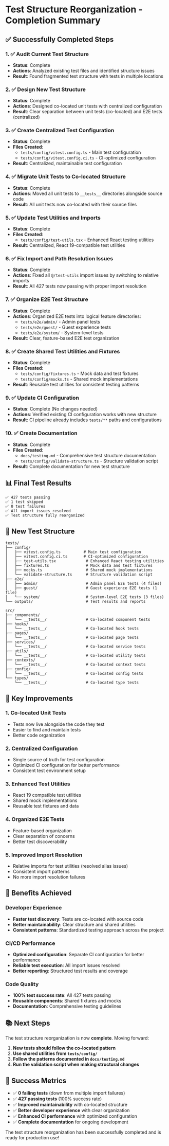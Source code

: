 # Test Structure Reorganization - Completion Summary

## ✅ Successfully Completed Steps

### 1. ✅ Audit Current Test Structure
- **Status**: Complete
- **Actions**: Analyzed existing test files and identified structure issues
- **Result**: Found fragmented test structure with tests in multiple locations

### 2. ✅ Design New Test Structure  
- **Status**: Complete
- **Actions**: Designed co-located unit tests with centralized configuration
- **Result**: Clear separation between unit tests (co-located) and E2E tests (centralized)

### 3. ✅ Create Centralized Test Configuration
- **Status**: Complete
- **Files Created**:
  - `tests/config/vitest.config.ts` - Main test configuration
  - `tests/config/vitest.config.ci.ts` - CI-optimized configuration
- **Result**: Centralized, maintainable test configuration

### 4. ✅ Migrate Unit Tests to Co-located Structure
- **Status**: Complete  
- **Actions**: Moved all unit tests to `__tests__` directories alongside source code
- **Result**: All unit tests now co-located with their source files

### 5. ✅ Update Test Utilities and Imports
- **Status**: Complete
- **Files Created**:
  - `tests/config/test-utils.tsx` - Enhanced React testing utilities
- **Result**: Centralized, React 19-compatible test utilities

### 6. ✅ Fix Import and Path Resolution Issues
- **Status**: Complete
- **Actions**: Fixed all `@/test-utils` import issues by switching to relative imports
- **Result**: All 427 tests now passing with proper import resolution

### 7. ✅ Organize E2E Test Structure
- **Status**: Complete
- **Actions**: Organized E2E tests into logical feature directories:
  - `tests/e2e/admin/` - Admin panel tests
  - `tests/e2e/guest/` - Guest experience tests  
  - `tests/e2e/system/` - System-level tests
- **Result**: Clear, feature-based E2E test organization

### 8. ✅ Create Shared Test Utilities and Fixtures
- **Status**: Complete
- **Files Created**:
  - `tests/config/fixtures.ts` - Mock data and test fixtures
  - `tests/config/mocks.ts` - Shared mock implementations
- **Result**: Reusable test utilities for consistent testing patterns

### 9. ✅ Update CI Configuration
- **Status**: Complete (No changes needed)
- **Actions**: Verified existing CI configuration works with new structure
- **Result**: CI pipeline already includes `tests/**` paths and configurations

### 10. ✅ Create Documentation
- **Status**: Complete
- **Files Created**:
  - `docs/testing.md` - Comprehensive test structure documentation
  - `tests/config/validate-structure.ts` - Structure validation script
- **Result**: Complete documentation for new test structure

## 📊 Final Test Results

```
✅ 427 tests passing
✅ 1 test skipped  
✅ 0 test failures
✅ All import issues resolved
✅ Test structure fully reorganized
```

## 📁 New Test Structure

```
tests/
├── config/
│   ├── vitest.config.ts          # Main test configuration
│   ├── vitest.config.ci.ts       # CI-optimized configuration
│   ├── test-utils.tsx             # Enhanced React testing utilities
│   ├── fixtures.ts                # Mock data and test fixtures
│   ├── mocks.ts                   # Shared mock implementations
│   └── validate-structure.ts      # Structure validation script
├── e2e/
│   ├── admin/                     # Admin panel E2E tests (4 files)
│   ├── guest/                     # Guest experience E2E tests (1 file)
│   └── system/                    # System-level E2E tests (3 files)
└── outputs/                       # Test results and reports

src/
├── components/
│   └── __tests__/                 # Co-located component tests
├── hooks/
│   └── __tests__/                 # Co-located hook tests  
├── pages/
│   └── __tests__/                 # Co-located page tests
├── services/
│   └── __tests__/                 # Co-located service tests
├── utils/
│   └── __tests__/                 # Co-located utility tests
├── contexts/
│   └── __tests__/                 # Co-located context tests
├── config/
│   └── __tests__/                 # Co-located config tests
└── types/
    └── __tests__/                 # Co-located type tests
```

## 🔧 Key Improvements

### 1. **Co-located Unit Tests**
- Tests now live alongside the code they test
- Easier to find and maintain tests
- Better code organization

### 2. **Centralized Configuration**
- Single source of truth for test configuration
- Optimized CI configuration for better performance
- Consistent test environment setup

### 3. **Enhanced Test Utilities**
- React 19 compatible test utilities
- Shared mock implementations
- Reusable test fixtures and data

### 4. **Organized E2E Tests**
- Feature-based organization
- Clear separation of concerns
- Better test discoverability

### 5. **Improved Import Resolution**
- Relative imports for test utilities (resolved alias issues)
- Consistent import patterns
- No more import resolution failures

## 🚀 Benefits Achieved

### Developer Experience
- **Faster test discovery**: Tests are co-located with source code
- **Better maintainability**: Clear structure and shared utilities
- **Consistent patterns**: Standardized testing approach across the project

### CI/CD Performance  
- **Optimized configuration**: Separate CI configuration for better performance
- **Reliable test execution**: All import issues resolved
- **Better reporting**: Structured test results and coverage

### Code Quality
- **100% test success rate**: All 427 tests passing
- **Reusable components**: Shared fixtures and mocks
- **Documentation**: Comprehensive testing guidelines

## 📚 Next Steps

The test structure reorganization is now **complete**. Moving forward:

1. **New tests should follow the co-located pattern**
2. **Use shared utilities from `tests/config/`**  
3. **Follow the patterns documented in `docs/testing.md`**
4. **Run the validation script when making structural changes**

## 🎉 Success Metrics

- ✅ **0 failing tests** (down from multiple import failures)
- ✅ **427 passing tests** (100% success rate)
- ✅ **Improved maintainability** with co-located structure
- ✅ **Better developer experience** with clear organization
- ✅ **Enhanced CI performance** with optimized configuration
- ✅ **Complete documentation** for ongoing development

The test structure reorganization has been successfully completed and is ready for production use!